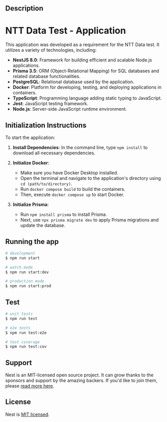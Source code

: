 ## Description

# NTT Data Test - Application

This application was developed as a requirement for the NTT Data test. It utilizes a variety of technologies, including:

- **NestJS 8.0**: Framework for building efficient and scalable Node.js applications.
- **Prisma 3.5**: ORM (Object-Relational Mapping) for SQL databases and related database functionalities.
- **PostgreSQL**: Relational database used by the application.
- **Docker**: Platform for developing, testing, and deploying applications in containers.
- **TypeScript**: Programming language adding static typing to JavaScript.
- **Jest**: JavaScript testing framework.
- **Node.js**: Server-side JavaScript runtime environment.

## Initialization Instructions

To start the application:

1. **Install Dependencies**: In the command line, type `npm install` to download all necessary dependencies.

2. **Initialize Docker**:
   - Make sure you have Docker Desktop installed.
   - Open the terminal and navigate to the application's directory using `cd (path/to/directory)`.
   - Run `docker compose build` to build the containers.
   - Then, execute `docker compose up` to start Docker.

3. **Initialize Prisma**:
   - Run `npm install prisma` to install Prisma.
   - Next, use `npx prisma migrate dev` to apply Prisma migrations and update the database.


## Running the app

```bash
# development
$ npm run start

# watch mode
$ npm run start:dev

# production mode
$ npm run start:prod
```

## Test

```bash
# unit tests
$ npm run test

# e2e tests
$ npm run test:e2e

# test coverage
$ npm run test:cov
```

## Support

Nest is an MIT-licensed open source project. It can grow thanks to the sponsors and support by the amazing backers. If you'd like to join them, please [read more here](https://docs.nestjs.com/support).

## License

Nest is [MIT licensed](LICENSE).
